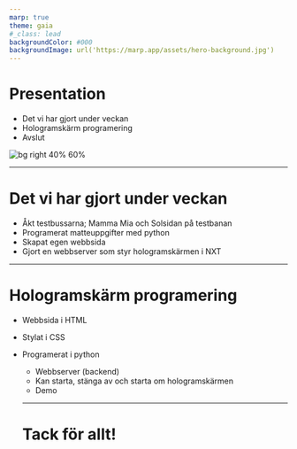 ```yaml
---
marp: true
theme: gaia
#_class: lead
backgroundColor: #000
backgroundImage: url('https://marp.app/assets/hero-background.jpg')
---
```


# Presentation 

* Det vi har gjort under veckan
* Hologramskärm programering
* Avslut

![bg right 40% 60%](https://i.ytimg.com/vi/HgCMXP0nx74/maxresdefault.jpg)

---

# Det vi har gjort under veckan


* Åkt testbussarna; Mamma Mia och Solsidan på testbanan
* Programerat matteuppgifter med python
* Skapat egen webbsida
* Gjort en webbserver som styr hologramskärmen i NXT 

---

# Hologramskärm programering

* Webbsida i HTML
* Stylat i CSS
* Programerat i python
  * Webbserver (backend)
  * Kan starta, stänga av och starta om hologramskärmen
  * Demo

  ---

  # Tack för allt!


